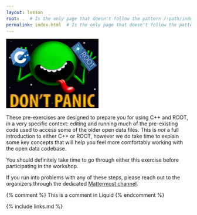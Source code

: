 ```yaml
---
layout: lesson
root: .  # Is the only page that doesn't follow the pattern /:path/index.html
permalink: index.html  # Is the only page that doesn't follow the pattern /:path/index.html
---
```

<!-- ![](assets/img/cpp_and_root_logo.png) -->

<img src="assets/img/cpp_and_root_logo.png" alt="C++ and ROOT pre-exercise logo" width="50%">

These pre-exercises are designed to prepare you for using C++ and ROOT, in a very specific
context: editing and running much of the pre-existing code used to access
some of the older open data files.
This is *not* a full introduction to either C++ or ROOT, however
we do take time to explain some key concepts that will help you feel more comfortably working
with the open data codebase. 

You should definitely take time to go through either this exercise before
participating in the workshop.

If you run into problems with any of these steps, please reach out to the organizers
through the dedicated [Mattermost channel](https://mattermost.web.cern.ch/cmsopendatatheo/channels/town-square).


<!-- this is an html comment -->

{% comment %} This is a comment in Liquid {% endcomment %}

{% include links.md %}
